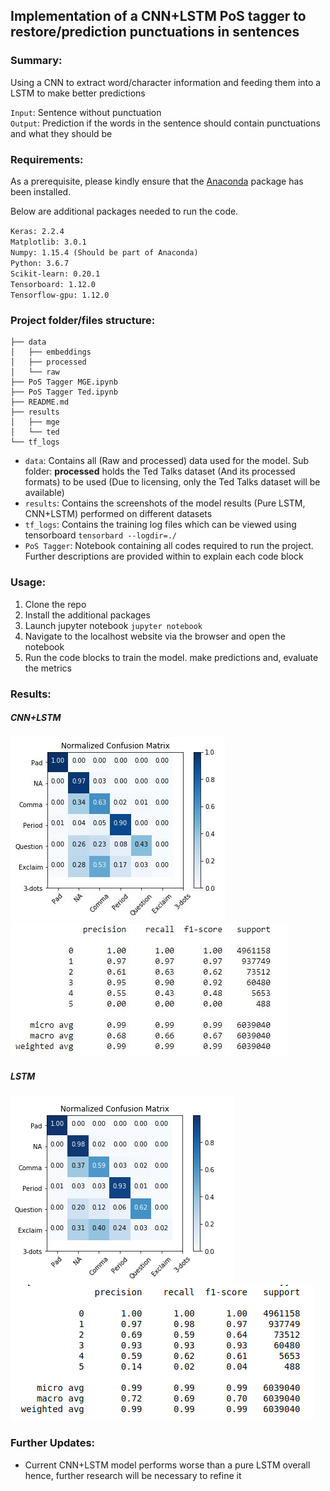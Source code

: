 ## Implementation of a CNN+LSTM PoS tagger to restore/prediction punctuations in sentences

### Summary:
Using a CNN to extract word/character information and feeding them into a LSTM to make better predictions

`Input`: Sentence without punctuation  
`Output`: Prediction if the words in the sentence should contain punctuations and what they should be

### Requirements:
As a prerequisite, please kindly ensure that the [Anaconda](https://www.anaconda.com/download/) package has been installed.

Below are additional packages needed to run the code.

`Keras: 2.2.4`  
`Matplotlib: 3.0.1`  
`Numpy: 1.15.4 (Should be part of Anaconda)`  
`Python: 3.6.7`  
`Scikit-learn: 0.20.1`  
`Tensorboard: 1.12.0`  
`Tensorflow-gpu: 1.12.0`

### Project folder/files structure:
```
├── data
│   ├── embeddings
│   ├── processed
│   └── raw
├── PoS Tagger MGE.ipynb
├── PoS Tagger Ted.ipynb
├── README.md
├── results
│   ├── mge
│   └── ted
└── tf_logs
```
* `data`: Contains all (Raw and processed) data used for the model. Sub folder: **processed** holds the Ted Talks dataset (And its processed formats) to be used (Due to licensing, only the Ted Talks dataset will be available)
* `results`: Contains the screenshots of the model results (Pure LSTM, CNN+LSTM) performed on different datasets
* `tf_logs`: Contains the training log files which can be viewed using tensorboard `tensorbard --logdir=./`
* `PoS Tagger`: Notebook containing all codes required to run the project. Further descriptions are provided within to explain each code block

### Usage:

1. Clone the repo
2. Install the additional packages
3. Launch jupyter notebook `jupyter notebook`
4. Navigate to the localhost website via the browser and open the notebook
5. Run the code blocks to train the model. make predictions and, evaluate the metrics

### Results:

##### CNN+LSTM
![Confusion matrix](results/ted/glove-cnn-lstm-cm.jpg)
![Classification report](results/ted/glove-cnn-lstm-cr.jpg)

##### LSTM
![Confusion matrix](results/ted/glove-lstm-cm.png)
![Classification report](results/ted/glove-lstm-cr.png)

### Further Updates:

* Current CNN+LSTM model performs worse than a pure LSTM overall hence, further research will be necessary to refine it
